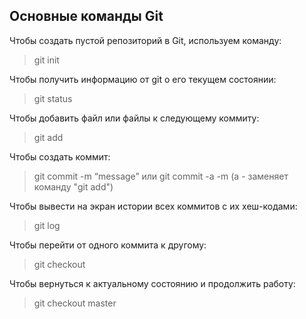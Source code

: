 ## Основные команды Git
Чтобы создать пустой репозиторий в Git, используем команду:
> git init  

Чтобы получить информацию от git о его текущем состоянии:
>git status

Чтобы добавить файл или файлы к следующему коммиту:
>git add

Чтобы создать коммит:
>git commit -m “message” или git commit -a -m (a - заменяет команду "git add")

Чтобы вывести на экран истории всех коммитов с их хеш-кодами:
>git log

Чтобы перейти от одного коммита к другому:
>git checkout

Чтобы вернуться к актуальному состоянию и продолжить работу:
>git checkout master
